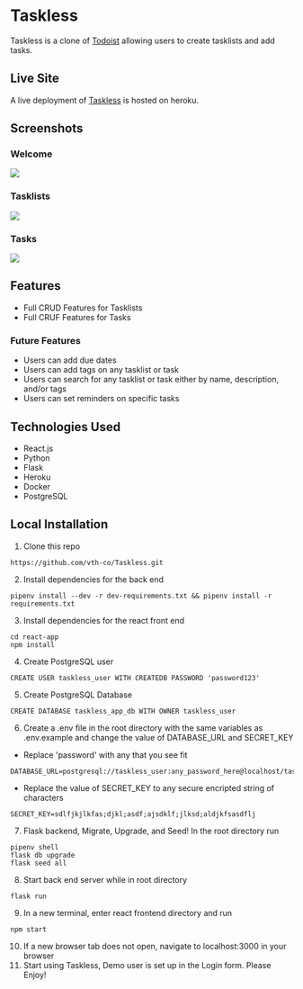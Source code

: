 # Taskless

Taskless is a clone of [Todoist](https://todoist.com/) allowing users to create tasklists and add tasks.

## Live Site

A live deployment of [Taskless](https://taskless-app.herokuapp.com/) is hosted on heroku.

## Screenshots 

### Welcome

![](https://i.gyazo.com/e91a927ba75f2a467ab8a465fde27c00.jpg)

### Tasklists

![](https://i.gyazo.com/1313ba55e614ee039c7fa8612a6b9807.png)

### Tasks

![](https://i.gyazo.com/bddd9de8c87cc813608c48d022c107e5.png)

## Features

* Full CRUD Features for Tasklists
* Full CRUF Features for Tasks

### Future Features
* Users can add due dates
* Users can add tags on any tasklist or task
* Users can search for any tasklist or task either by name, description, and/or tags
* Users can set reminders on specific tasks

## Technologies Used
* React.js
* Python
* Flask
* Heroku
* Docker
* PostgreSQL

## Local Installation
1. Clone this repo
```
https://github.com/vth-co/Taskless.git
```
2. Install dependencies for the back end
```
pipenv install --dev -r dev-requirements.txt && pipenv install -r requirements.txt
```
3. Install dependencies for the react front end
```
cd react-app
npm install
```
4. Create PostgreSQL user
``` 
CREATE USER taskless_user WITH CREATEDB PASSWORD 'password123'
```
5. Create PostgreSQL Database
```
CREATE DATABASE taskless_app_db WITH OWNER taskless_user
```
6. Create a .env file in the root directory with the same variables as .env.example and change the value of DATABASE_URL and SECRET_KEY
* Replace 'password' with any that you see fit
```
DATABASE_URL=postgresql://taskless_user:any_password_here@localhost/taskless_app_db
```
* Replace the value of SECRET_KEY to any secure encripted string of characters
```
SECRET_KEY=sdlfjkjlkfas;djkl;asdf;ajsdklf;jlksd;aldjkfsasdflj
```
7. Flask backend, Migrate, Upgrade, and Seed! In the root directory run
```
pipenv shell
flask db upgrade
flask seed all
```
8. Start back end server while in root directory
```
flask run
```
9. In a new terminal, enter react frontend directory and run
```
npm start
```
10. If a new browser tab does not open, navigate to localhost:3000 in your browser
11. Start using Taskless, Demo user is set up in the Login form. Please Enjoy!
